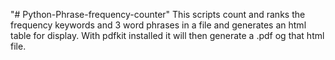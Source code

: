 "# Python-Phrase-frequency-counter"
This scripts count and ranks the frequency keywords and 3 word phrases in a file and generates an html table for display. With pdfkit installed it will then generate a .pdf og that html file.
